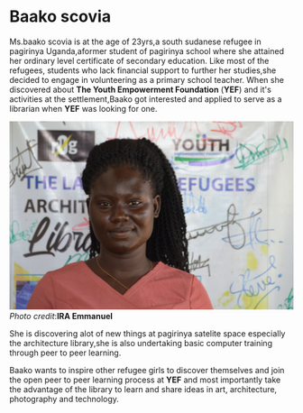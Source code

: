 # Baako scovia
Ms.baako scovia is at the age of 23yrs,a south sudanese refugee in pagirinya Uganda,aformer student of pagirinya school where she attained her ordinary level certificate of secondary education.
Like most of the refugees, students who lack financial support to further her studies,she decided to engage in volunteering as a primary school teacher.
When she discovered about **The Youth Empowerment Foundation** (**YEF**) and it's activities at the settlement,Baako got interested and applied to serve as a librarian when **YEF** was looking for one.

![](images/IMG_20220512_205503_254.jpg)
*Photo credit*:**IRA Emmanuel**

She is discovering alot of new things at pagirinya satelite space especially the architecture library,she is also undertaking basic computer training through peer to peer learning.

Baako wants to inspire other refugee girls to discover themselves and join the open peer to peer learning process at **YEF** and most importantly take the advantage of the library to learn and share ideas in art, architecture, photography and technology.
